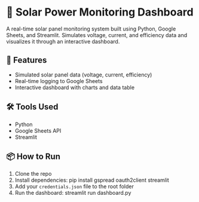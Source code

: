 # 🔆 Solar Power Monitoring Dashboard

A real-time solar panel monitoring system built using Python, Google Sheets, and Streamlit. Simulates voltage, current, and efficiency data and visualizes it through an interactive dashboard.

## 🚀 Features
- Simulated solar panel data (voltage, current, efficiency)
- Real-time logging to Google Sheets
- Interactive dashboard with charts and data table

## 🛠️ Tools Used
- Python
- Google Sheets API
- Streamlit

## 📦 How to Run
1. Clone the repo
2. Install dependencies:
pip install gspread oauth2client streamlit
3. Add your `credentials.json` file to the root folder
4. Run the dashboard:
streamlit run dashboard.py
